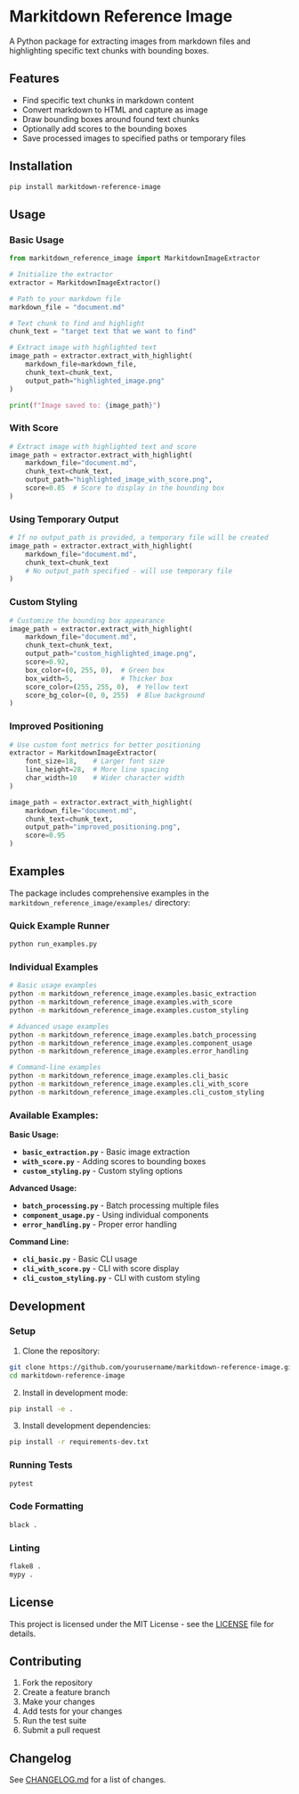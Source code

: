 # Markitdown Reference Image

A Python package for extracting images from markdown files and highlighting specific text chunks with bounding boxes.

## Features

- Find specific text chunks in markdown content
- Convert markdown to HTML and capture as image
- Draw bounding boxes around found text chunks
- Optionally add scores to the bounding boxes
- Save processed images to specified paths or temporary files

## Installation

```bash
pip install markitdown-reference-image
```

## Usage

### Basic Usage

```python
from markitdown_reference_image import MarkitdownImageExtractor

# Initialize the extractor
extractor = MarkitdownImageExtractor()

# Path to your markdown file
markdown_file = "document.md"

# Text chunk to find and highlight
chunk_text = "target text that we want to find"

# Extract image with highlighted text
image_path = extractor.extract_with_highlight(
    markdown_file=markdown_file,
    chunk_text=chunk_text,
    output_path="highlighted_image.png"
)

print(f"Image saved to: {image_path}")
```

### With Score

```python
# Extract image with highlighted text and score
image_path = extractor.extract_with_highlight(
    markdown_file="document.md",
    chunk_text=chunk_text,
    output_path="highlighted_image_with_score.png",
    score=0.85  # Score to display in the bounding box
)
```

### Using Temporary Output

```python
# If no output_path is provided, a temporary file will be created
image_path = extractor.extract_with_highlight(
    markdown_file="document.md",
    chunk_text=chunk_text
    # No output_path specified - will use temporary file
)
```

### Custom Styling

```python
# Customize the bounding box appearance
image_path = extractor.extract_with_highlight(
    markdown_file="document.md",
    chunk_text=chunk_text,
    output_path="custom_highlighted_image.png",
    score=0.92,
    box_color=(0, 255, 0),  # Green box
    box_width=5,            # Thicker box
    score_color=(255, 255, 0),  # Yellow text
    score_bg_color=(0, 0, 255)  # Blue background
)
```

### Improved Positioning

```python
# Use custom font metrics for better positioning
extractor = MarkitdownImageExtractor(
    font_size=18,    # Larger font size
    line_height=28,  # More line spacing
    char_width=10    # Wider character width
)

image_path = extractor.extract_with_highlight(
    markdown_file="document.md",
    chunk_text=chunk_text,
    output_path="improved_positioning.png",
    score=0.95
)
```

## Examples

The package includes comprehensive examples in the `markitdown_reference_image/examples/` directory:

### Quick Example Runner
```bash
python run_examples.py
```

### Individual Examples
```bash
# Basic usage examples
python -m markitdown_reference_image.examples.basic_extraction
python -m markitdown_reference_image.examples.with_score
python -m markitdown_reference_image.examples.custom_styling

# Advanced usage examples  
python -m markitdown_reference_image.examples.batch_processing
python -m markitdown_reference_image.examples.component_usage
python -m markitdown_reference_image.examples.error_handling

# Command-line examples
python -m markitdown_reference_image.examples.cli_basic
python -m markitdown_reference_image.examples.cli_with_score
python -m markitdown_reference_image.examples.cli_custom_styling
```

### Available Examples:

**Basic Usage:**
- **`basic_extraction.py`** - Basic image extraction
- **`with_score.py`** - Adding scores to bounding boxes
- **`custom_styling.py`** - Custom styling options

**Advanced Usage:**
- **`batch_processing.py`** - Batch processing multiple files
- **`component_usage.py`** - Using individual components
- **`error_handling.py`** - Proper error handling

**Command Line:**
- **`cli_basic.py`** - Basic CLI usage
- **`cli_with_score.py`** - CLI with score display
- **`cli_custom_styling.py`** - CLI with custom styling

## Development

### Setup

1. Clone the repository:
```bash
git clone https://github.com/yourusername/markitdown-reference-image.git
cd markitdown-reference-image
```

2. Install in development mode:
```bash
pip install -e .
```

3. Install development dependencies:
```bash
pip install -r requirements-dev.txt
```

### Running Tests

```bash
pytest
```

### Code Formatting

```bash
black .
```

### Linting

```bash
flake8 .
mypy .
```

## License

This project is licensed under the MIT License - see the [LICENSE](LICENSE) file for details.

## Contributing

1. Fork the repository
2. Create a feature branch
3. Make your changes
4. Add tests for your changes
5. Run the test suite
6. Submit a pull request

## Changelog

See [CHANGELOG.md](CHANGELOG.md) for a list of changes.

